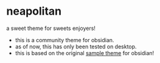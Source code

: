 # neapolitan

a sweet theme for sweets enjoyers!

- this is a community theme for obsidian.
- as of now, this has only been tested on desktop.
- this is based on the original [sample theme](https://github.com/obsidianmd/obsidian-sample-theme) for obsidian!